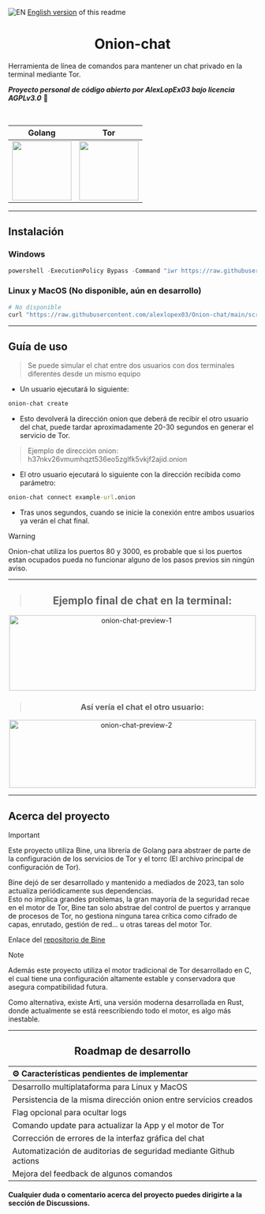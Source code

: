 ![EN](https://flagcdn.com/w20/gb.png) [English version](https://github.com/AlexLopEx03/Onion-chat/blob/main/README.en.md) of this readme

<div align="center">
  <h1>Onion-chat</h1>
</div>

Herramienta de línea de comandos para mantener un chat privado en la terminal mediante Tor.

***Proyecto personal de código abierto por AlexLopEx03 bajo licencia AGPLv3.0*** 📜

<br>

<div align="center">
  
| Golang | Tor |
|:-----:|:----:|
| <img src="https://upload.wikimedia.org/wikipedia/commons/0/05/Go_Logo_Blue.svg" width="120"/> | <img src="https://logo.svgcdn.com/l/tor.png" width="120"/> |
</div>

---

## Instalación

### Windows

```powershell
powershell -ExecutionPolicy Bypass -Command "iwr https://raw.githubusercontent.com/alexlopex03/Onion-chat/main/scripts/installer.ps1 | iex"
```

### Linux y MacOS (No disponible, aún en desarrollo)

```bash
# No disponible
curl "https://raw.githubusercontent.com/alexlopex03/Onion-chat/main/scripts/installer.sh"
```

---

## Guía de uso

> Se puede simular el chat entre dos usuarios con dos terminales diferentes desde un mismo equipo

- Un usuario ejecutará lo siguiente:

```cmd
onion-chat create
```

- Esto devolverá la dirección onion que deberá de recibir el otro usuario del chat, puede tardar aproximadamente 20-30 segundos en generar el servicio de Tor.

> Ejemplo de dirección onion: h37nkv26vmumhqzt536eo5zglfk5vkjf2ajid.onion

- El otro usuario ejecutará lo siguiente con la dirección recibida como parámetro:

```cmd
onion-chat connect example-url.onion
```

- Tras unos segundos, cuando se inicie la conexión entre ambos usuarios ya verán el chat final.

> [!WARNING]
> Onion-chat utiliza los puertos 80 y 3000, es probable que si los puertos estan ocupados pueda no funcionar alguno de los pasos previos sin ningún aviso.

---
<div align="center">
  
> ## Ejemplo final de chat en la terminal: 
  
  <img width="500" height="153" alt="onion-chat-preview-1" src="https://github.com/user-attachments/assets/3b6ed44c-45d3-401a-a32a-de14d2cd01ab" />

<br>

> ### Así vería el chat el otro usuario:

  <img width="500" height="138" alt="onion-chat-preview-2" src="https://github.com/user-attachments/assets/1837526a-e92c-41de-a841-235980e35043" />
  
</div>

---

## Acerca del proyecto

> [!IMPORTANT]
> Este proyecto utiliza Bine, una librería de Golang para abstraer de parte de la configuración de los servicios de Tor y el torrc (El archivo principal de configuración de Tor).
>
> Bine dejó de ser desarrollado y mantenido a mediados de 2023, tan solo actualiza periódicamente sus dependencias.
> <br>Esto no implica grandes problemas, la gran mayoría de la seguridad recae en el motor de Tor, Bine tan solo abstrae del control de puertos y arranque de procesos de Tor, no gestiona ninguna tarea crítica como cifrado de capas, enrutado, gestión de red... u otras tareas del motor Tor.
> 
> Enlace del [repositorio de Bine](https://github.com/cretz/bine)

> [!NOTE]
> Además este proyecto utiliza el motor tradicional de Tor desarrollado en C, el cual tiene una configuración altamente estable y conservadora que asegura compatibilidad futura.
>
> Como alternativa, existe Arti, una versión moderna desarrollada en Rust, donde actualmente se está reescribiendo todo el motor, es algo más inestable.

---

<div align="center">
    
## Roadmap de desarrollo

| ⚙️ Características pendientes de implementar |
| :-----------------------------------------------------------------|
| Desarrollo multiplataforma para Linux y MacOS                     |
| Persistencia de la misma dirección onion entre servicios creados  |
| Flag opcional para ocultar logs                                   |
| Comando update para actualizar la App y el motor de Tor           |
| Corrección de errores de la interfaz gráfica del chat             |
| Automatización de auditorias de seguridad mediante Github actions |
| Mejora del feedback de algunos comandos                           |

</div>

#### Cualquier duda o comentario acerca del proyecto puedes dirigirte a la sección de Discussions.
